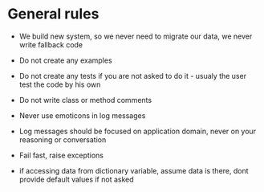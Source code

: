 # General rules
- We build new system, so we never need to migrate our data, we never write fallback code
- Do not create any examples
- Do not create any tests if you are not asked to do it - usualy the user test the code by his own
- Do not write class or method comments

- Never use emoticons in log messages
- Log messages should be focused on application domain, never on your reasoning or conversation
- Fail fast, raise exceptions
- if accessing data from dictionary variable, assume data is there, dont provide default values if not asked